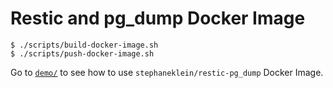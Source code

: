 # Restic and pg_dump Docker Image

```
$ ./scripts/build-docker-image.sh
$ ./scripts/push-docker-image.sh
```

Go to [`demo/`](demo/) to see how to use `stephaneklein/restic-pg_dump` Docker Image.